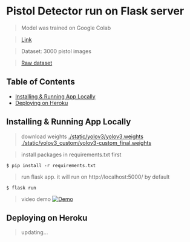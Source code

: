 
# Pistol Detector run on Flask server

> Model was trained on Google Colab

> [Link](https://colab.research.google.com/drive/1tsi6OPPe5Rynx6EHK25cipytNhdbHHs5?usp=sharing)

> Dataset: 3000 pistol images

> [Raw dataset](http://www.mediafire.com/file/pvfircmboaelkxc/Gun_data_labeled.zip/file)

## Table of Contents

- [Installing & Running App Locally](#installing--running-app-locally)
- [Deploying on Heroku](#deploying-on-heroku)

## Installing & Running App Locally

> download weights
[./static/yolov3/yolov3.weights](https://pjreddie.com/media/files/yolov3.weights)
[./static/yolov3_custom/yolov3-custom_final.weights](https://drive.google.com/file/d/1-1odPhkfyL_yaZMJDCkIPqXNtasj-wBF/view)

> install packages in requirements.txt first

```shell
$ pip install -r requirements.txt
```

> run flask app.
> it will run on http://localhost:5000/ by default

```shell
$ flask run
```

> video demo
[![Demo](https://j.gifs.com/yognWV.gif)](https://www.youtube.com/watch?v=I7nvs4nHoQQ)


## Deploying on Heroku

> updating...

